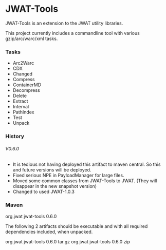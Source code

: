 # JWAT-Tools #

JWAT-Tools is an extension to the JWAT utility libraries.

This project currently includes a commandline tool with various gzip/arc/warc/xml tasks.

### Tasks ###

* Arc2Warc
* CDX
* Changed
* Compress
* ContainerMD
* Decompress
* Delete
* Extract
* Interval
* PathIndex
* Test
* Unpack

### History ###

###### V0.6.0 ######

* It is tedious not having deployed this artifact to maven central. So this and future versions will be deployed.
* Fixed serious NPE in PayloadManager for large files.
* Moved some common classes from JWAT-Tools to JWAT. (They will disappear in the new snapshot version)
* Changed to used JWAT-1.0.3

### Maven ###

<dependency>
  <groupId>org.jwat</groupId>
  <artifactId>jwat-tools</artifactId>
  <version>0.6.0</version>
</dependency>

The following 2 artifacts should be executable and with all required dependencies included, when unpacked.

<dependency>
  <groupId>org.jwat</groupId>
  <artifactId>jwat-tools</artifactId>
  <version>0.6.0</version>
  <type>tar.gz</type>
</dependency>

<dependency>
  <groupId>org.jwat</groupId>
  <artifactId>jwat-tools</artifactId>
  <version>0.6.0</version>
  <type>zip</type>
</dependency>
